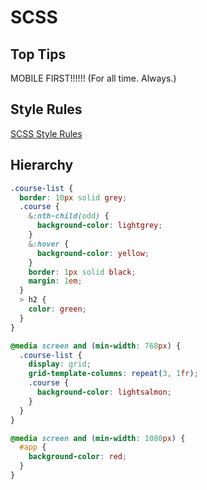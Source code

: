 # SCSS

## Top Tips

MOBILE FIRST!!!!!! (For all time. Always.)

## Style Rules

[SCSS Style Rules](https://sass-lang.com/documentation/style-rules/)

## Hierarchy

```scss
.course-list {
  border: 10px solid grey;
  .course {
    &:nth-child(odd) {
      background-color: lightgrey;
    }
    &:hover {
      background-color: yellow;
    }
    border: 1px solid black;
    margin: 1em;
  }
  > h2 {
    color: green;
  }
}

@media screen and (min-width: 768px) {
  .course-list {
    display: grid;
    grid-template-columns: repeat(3, 1fr);
    .course {
      background-color: lightsalmon;
    }
  }
}

@media screen and (min-width: 1080px) {
  #app {
    background-color: red;
  }
}
```